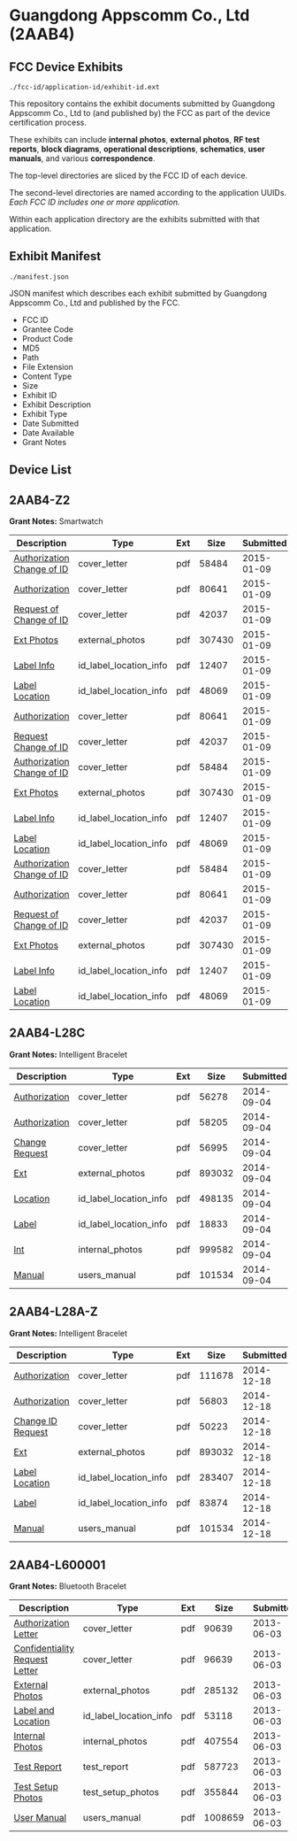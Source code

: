 # Guangdong Appscomm Co., Ltd (2AAB4)
## FCC Device Exhibits

```
./fcc-id/application-id/exhibit-id.ext
```

This repository contains the exhibit documents submitted by Guangdong Appscomm Co., Ltd to (and published by) the FCC as part of the device certification process.

These exhibits can include **internal photos**, **external photos**, **RF test reports**, **block diagrams**, **operational descriptions**, **schematics**, **user manuals**, and various **correspondence**.

The top-level directories are sliced by the FCC ID of each device.

The second-level directories are named according to the application UUIDs. *Each FCC ID includes one or more application.*

Within each application directory are the exhibits submitted with that application. 

## Exhibit Manifest

```
./manifest.json
```

JSON manifest which describes each exhibit submitted by Guangdong Appscomm Co., Ltd and published by the FCC.

- FCC ID
- Grantee Code
- Product Code
- MD5
- Path
- File Extension
- Content Type
- Size
- Exhibit ID
- Exhibit Description
- Exhibit Type
- Date Submitted
- Date Available
- Grant Notes

## Device List
## 2AAB4-Z2
**Grant Notes:** Smartwatch

| Description | Type | Ext | Size | Submitted | Available |
| ----------- | ---- | --- | ---- | --------- | --------- |
| [Authorization Change of ID](2AAB4-Z2/1c1dee8f1269de9b1fca6d5d5d8428f0/2496065.pdf) | cover_letter | pdf | 58484 | 2015-01-09 | 2015-01-09 |
| [Authorization](2AAB4-Z2/1c1dee8f1269de9b1fca6d5d5d8428f0/2496066.pdf) | cover_letter | pdf | 80641 | 2015-01-09 | 2015-01-09 |
| [Request of Change of ID](2AAB4-Z2/1c1dee8f1269de9b1fca6d5d5d8428f0/2496070.pdf) | cover_letter | pdf | 42037 | 2015-01-09 | 2015-01-09 |
| [Ext Photos](2AAB4-Z2/1c1dee8f1269de9b1fca6d5d5d8428f0/2496067.pdf) | external_photos | pdf | 307430 | 2015-01-09 | 2015-01-09 |
| [Label Info](2AAB4-Z2/1c1dee8f1269de9b1fca6d5d5d8428f0/2496068.pdf) | id_label_location_info | pdf | 12407 | 2015-01-09 | 2015-01-09 |
| [Label Location](2AAB4-Z2/1c1dee8f1269de9b1fca6d5d5d8428f0/2496069.pdf) | id_label_location_info | pdf | 48069 | 2015-01-09 | 2015-01-09 |
| [Authorization](2AAB4-Z2/975226da984a2b8d7294de73208ce400/2496066.pdf) | cover_letter | pdf | 80641 | 2015-01-09 | 2015-01-09 |
| [Request Change of ID](2AAB4-Z2/975226da984a2b8d7294de73208ce400/2496070.pdf) | cover_letter | pdf | 42037 | 2015-01-09 | 2015-01-09 |
| [Authorization Change of ID](2AAB4-Z2/975226da984a2b8d7294de73208ce400/2496065.pdf) | cover_letter | pdf | 58484 | 2015-01-09 | 2015-01-09 |
| [Ext Photos](2AAB4-Z2/975226da984a2b8d7294de73208ce400/2496067.pdf) | external_photos | pdf | 307430 | 2015-01-09 | 2015-01-09 |
| [Label Info](2AAB4-Z2/975226da984a2b8d7294de73208ce400/2496068.pdf) | id_label_location_info | pdf | 12407 | 2015-01-09 | 2015-01-09 |
| [Label Location](2AAB4-Z2/975226da984a2b8d7294de73208ce400/2496069.pdf) | id_label_location_info | pdf | 48069 | 2015-01-09 | 2015-01-09 |
| [Authorization Change of ID](2AAB4-Z2/e58f55017a481dd75baea7ff092ce990/2496065.pdf) | cover_letter | pdf | 58484 | 2015-01-09 | 2015-01-09 |
| [Authorization](2AAB4-Z2/e58f55017a481dd75baea7ff092ce990/2496066.pdf) | cover_letter | pdf | 80641 | 2015-01-09 | 2015-01-09 |
| [Request of Change of ID](2AAB4-Z2/e58f55017a481dd75baea7ff092ce990/2496070.pdf) | cover_letter | pdf | 42037 | 2015-01-09 | 2015-01-09 |
| [Ext Photos](2AAB4-Z2/e58f55017a481dd75baea7ff092ce990/2496067.pdf) | external_photos | pdf | 307430 | 2015-01-09 | 2015-01-09 |
| [Label Info](2AAB4-Z2/e58f55017a481dd75baea7ff092ce990/2496068.pdf) | id_label_location_info | pdf | 12407 | 2015-01-09 | 2015-01-09 |
| [Label Location](2AAB4-Z2/e58f55017a481dd75baea7ff092ce990/2496069.pdf) | id_label_location_info | pdf | 48069 | 2015-01-09 | 2015-01-09 |
## 2AAB4-L28C
**Grant Notes:** Intelligent Bracelet

| Description | Type | Ext | Size | Submitted | Available |
| ----------- | ---- | --- | ---- | --------- | --------- |
| [Authorization](2AAB4-L28C/c28eabd8cb7e65146e392530445587cf/2378613.pdf) | cover_letter | pdf | 56278 | 2014-09-04 | 2014-09-04 |
| [Authorization](2AAB4-L28C/c28eabd8cb7e65146e392530445587cf/2378614.pdf) | cover_letter | pdf | 58205 | 2014-09-04 | 2014-09-04 |
| [Change Request](2AAB4-L28C/c28eabd8cb7e65146e392530445587cf/2378615.pdf) | cover_letter | pdf | 56995 | 2014-09-04 | 2014-09-04 |
| [Ext](2AAB4-L28C/c28eabd8cb7e65146e392530445587cf/2370038.pdf) | external_photos | pdf | 893032 | 2014-09-04 | 2014-09-04 |
| [Location](2AAB4-L28C/c28eabd8cb7e65146e392530445587cf/2378618.pdf) | id_label_location_info | pdf | 498135 | 2014-09-04 | 2014-09-04 |
| [Label](2AAB4-L28C/c28eabd8cb7e65146e392530445587cf/2378619.pdf) | id_label_location_info | pdf | 18833 | 2014-09-04 | 2014-09-04 |
| [Int](2AAB4-L28C/c28eabd8cb7e65146e392530445587cf/2370040.pdf) | internal_photos | pdf | 999582 | 2014-09-04 | 2014-09-04 |
| [Manual](2AAB4-L28C/c28eabd8cb7e65146e392530445587cf/2378620.pdf) | users_manual | pdf | 101534 | 2014-09-04 | 2014-09-04 |
## 2AAB4-L28A-Z
**Grant Notes:** Intelligent Bracelet

| Description | Type | Ext | Size | Submitted | Available |
| ----------- | ---- | --- | ---- | --------- | --------- |
| [Authorization](2AAB4-L28A-Z/8e8cc4384891bb8f2422861c615456ec/2478104.pdf) | cover_letter | pdf | 111678 | 2014-12-18 | 2014-12-18 |
| [Authorization](2AAB4-L28A-Z/8e8cc4384891bb8f2422861c615456ec/2478105.pdf) | cover_letter | pdf | 56803 | 2014-12-18 | 2014-12-18 |
| [Change ID Request](2AAB4-L28A-Z/8e8cc4384891bb8f2422861c615456ec/2478106.pdf) | cover_letter | pdf | 50223 | 2014-12-18 | 2014-12-18 |
| [Ext](2AAB4-L28A-Z/8e8cc4384891bb8f2422861c615456ec/2370038.pdf) | external_photos | pdf | 893032 | 2014-12-18 | 2014-12-18 |
| [Label Location](2AAB4-L28A-Z/8e8cc4384891bb8f2422861c615456ec/2478108.pdf) | id_label_location_info | pdf | 283407 | 2014-12-18 | 2014-12-18 |
| [Label](2AAB4-L28A-Z/8e8cc4384891bb8f2422861c615456ec/2478109.pdf) | id_label_location_info | pdf | 83874 | 2014-12-18 | 2014-12-18 |
| [Manual](2AAB4-L28A-Z/8e8cc4384891bb8f2422861c615456ec/2378620.pdf) | users_manual | pdf | 101534 | 2014-12-18 | 2014-12-18 |
## 2AAB4-L600001
**Grant Notes:** Bluetooth Bracelet

| Description | Type | Ext | Size | Submitted | Available |
| ----------- | ---- | --- | ---- | --------- | --------- |
| [Authorization Letter](2AAB4-L600001/66ecab63bfed59a7e11bccdee8503fa9/1981196.pdf) | cover_letter | pdf | 90639 | 2013-06-03 | 2013-06-03 |
| [Confidentiality Request Letter](2AAB4-L600001/66ecab63bfed59a7e11bccdee8503fa9/1981197.pdf) | cover_letter | pdf | 96639 | 2013-06-03 | 2013-06-03 |
| [External Photos](2AAB4-L600001/66ecab63bfed59a7e11bccdee8503fa9/2116913.pdf) | external_photos | pdf | 285132 | 2013-06-03 | 2013-06-03 |
| [Label and Location](2AAB4-L600001/66ecab63bfed59a7e11bccdee8503fa9/1981202.pdf) | id_label_location_info | pdf | 53118 | 2013-06-03 | 2013-06-03 |
| [Internal Photos](2AAB4-L600001/66ecab63bfed59a7e11bccdee8503fa9/1981198.pdf) | internal_photos | pdf | 407554 | 2013-06-03 | 2013-06-03 |
| [Test Report](2AAB4-L600001/66ecab63bfed59a7e11bccdee8503fa9/1981194.pdf) | test_report | pdf | 587723 | 2013-06-03 | 2013-06-03 |
| [Test Setup Photos](2AAB4-L600001/66ecab63bfed59a7e11bccdee8503fa9/1981204.pdf) | test_setup_photos | pdf | 355844 | 2013-06-03 | 2013-06-03 |
| [User Manual](2AAB4-L600001/66ecab63bfed59a7e11bccdee8503fa9/1981205.pdf) | users_manual | pdf | 1008659 | 2013-06-03 | 2013-06-03 |
